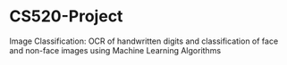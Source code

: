 # CS520-Project
Image Classification: OCR of handwritten digits and classification of face and non-face images using Machine Learning Algorithms
